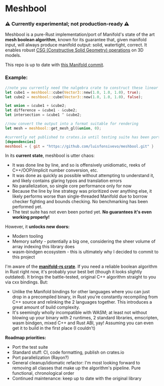 # Meshbool

### ⚠️ Currently experimental; not production-ready ⚠️

Meshbool is a pure-Rust implementation/port of Manifold's state of the art **mesh boolean algorithm**, known for its guarantee that, given manifold input, will always produce manifold output: solid, watertight, correct. It enables robust [CSG (Constructive Solid Geometry) operations](https://en.wikipedia.org/wiki/Constructive_solid_geometry) on 3D models.

This repo is up to date with [this Manifold commit](https://github.com/elalish/manifold/tree/f6005ffa83832b845c4c7e3b32fc4358cd0f7248).

### Example:

```Rust
//note you currently need the nalgebra crate to construct these linear algebra objects
let cube1 = meshbool::cube(Vector3::new(1.0, 1.0, 1.0), true);
let cube2 = meshbool::cube(Vector3::new(1.0, 1.0, 1.0), false);

let union = &cube1 + &cube2;
let difference = &cube1 - &cube2;
let intersection = &cube1 ^ &cube2;

//now convert the output into a format suitable for rendering
let mesh = meshbool::get_mesh_gl(&union, 0);
```

```TOML
#currently not published to crates.io until testing suite has been ported
[dependencies]
meshbool = { git = "https://github.com/luisfonsivevo/meshbool.git" }
```

In its **current state**, meshbool is utter chaos:

- It was done line by line, and so is offensively unidiomatic, reeks of C++/OOP/implicit number conversion, etc.
- It was done as quickly as possible without attempting to understand it, and likely contains glaring typos and translation errors
- No parallelization, so single core performance only for now
- Because the line by line strategy was prioritized over anything else, it likely performs worse than single-threaded Manifold due to borrow checker fighting and bounds checking. No benchmarking has been performed yet.
- The test suite has not even been ported yet. **No guarantees it's even working properly!**

However, it **unlocks new doors:**

- Modern tooling
- Memory safety - potentially a big one, considering the sheer volume of array indexing this library does
- wasm-bindgen ecosystem - this is ultimately why I decided to commit to this project

I'm aware of the **[manifold-rs crate](https://github.com/WilstonOreo/manifold-rs)**. If you need a reliable boolean algorithm in Rust right now, it's probably your best bet (though it looks slightly outdated). It brings the battle-tested, original C++ algorithm straight to you via cxx bindings. But:

- Unlike the Manifold bindings for other languages where you can just drop in a precompiled binary, in Rust you're constantly recompiling from C++ source and relinking the 2 languages together. This introduces a great amount of build complexity.
- It's seemingly wholly incompatible with WASM; at least not without blowing up your binary with 2 runtimes, 2 standard libraries, emscripten, wasm bindgen, mixed C++ and Rust ABI, yay! Assuming you can even get it to build in the first place (I couldn't)

**Roadmap priorities:**

- Port the test suite
- Standard stuff: CI, code formatting, publish on crates.io
- Port parallelization (Rayon?)
- General cleanup/idiomatic refactor: I'm most looking forward to removing all classes that make up the algorithm's pipeline. Pure functional, chronological order
- Continued maintenance: keep up to date with the original library

